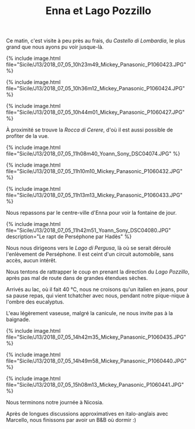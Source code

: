 ﻿---
title: "Enna et Lago Pozzillo"
permalink: /Sicile/J13/
sidebar:
  nav: "sicile"
---

Ce matin, c'est visite à peu près au frais, du *Castello di Lombardia*, le plus grand que nous ayons pu voir jusque-là.

{% include image.html file="Sicile/J13/2018_07_05_10h23m49_Mickey_Panasonic_P1060423.JPG" %}

{% include image.html file="Sicile/J13/2018_07_05_10h36m12_Mickey_Panasonic_P1060424.JPG" %}

{% include image.html file="Sicile/J13/2018_07_05_10h44m01_Mickey_Panasonic_P1060427.JPG" %}

À proximité se trouve la *Rocca di Cerere*, d'où il est aussi possible de profiter de la vue.

{% include image.html file="Sicile/J13/2018_07_05_11h08m40_Yoann_Sony_DSC04074.JPG" %}

{% include image.html file="Sicile/J13/2018_07_05_11h10m10_Mickey_Panasonic_P1060432.JPG" %}

{% include image.html file="Sicile/J13/2018_07_05_11h13m13_Mickey_Panasonic_P1060433.JPG" %}

Nous repassons par le centre-ville d'Enna pour voir la fontaine de jour.

{% include image.html file="Sicile/J13/2018_07_05_11h42m51_Yoann_Sony_DSC04080.JPG" description="Le rapt de Perséphone par Hadès" %}

Nous nous dirigeons vers le *Lago di Pergusa*, là où se serait déroulé l'enlèvement de Perséphone. Il est ceint d'un circuit automobile, sans accès, aucun intérêt.

Nous tentons de rattrapper le coup en prenant la direction du *Lago Pozzillo*, après pas mal de route dans de grandes étendues sèches.

Arrivés au lac, où il fait 40 °C, nous ne croisons qu'un italien en jeans, pour sa pause repas, qui vient tchatcher avec nous, pendant notre pique-nique à l'ombre des eucalyptus.

L'eau légèrement vaseuse, malgré la canicule, ne nous invite pas à la baignade.

{% include image.html file="Sicile/J13/2018_07_05_14h42m35_Mickey_Panasonic_P1060435.JPG" %}

{% include image.html file="Sicile/J13/2018_07_05_14h49m58_Mickey_Panasonic_P1060440.JPG" %}

{% include image.html file="Sicile/J13/2018_07_05_15h08m13_Mickey_Panasonic_P1060441.JPG" %}

Nous terminons notre journée à Nicosia.

Après de longues discussions approximatives en italo-anglais avec Marcello, nous finissons par avoir un B&B où dormir :)
